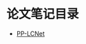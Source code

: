 # 论文笔记目录



- [PP-LCNet](https://github.com/DXDu17/PapersReading/blob/master/PaddleClasDocs/zh_CN/models/PP-LCNet.md) 



